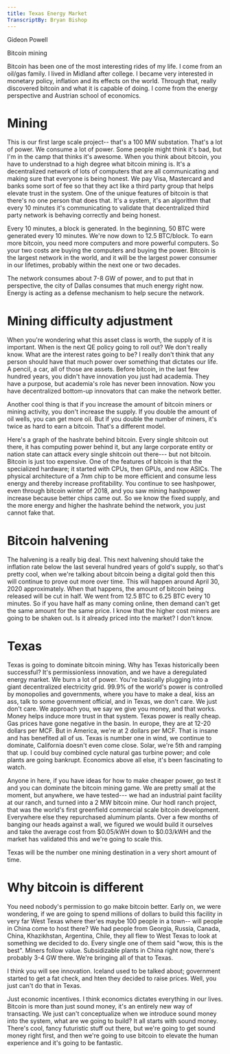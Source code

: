 ```yaml
---
title: Texas Energy Market
TranscriptBy: Bryan Bishop
---
```


Gideon Powell

Bitcoin mining

Bitcoin has been one of the most interesting rides of my life. I come from an oil/gas family. I lived in Midland after college. I became very interested in monetary policy, inflation and its effects on the world. Through that, really discovered bitcoin and what it is capable of doing. I come from the energy perspective and Austrian school of economics.

# Mining

This is our first large scale project-- that's a 100 MW substation. That's a lot of power. We consume a lot of power. Some people might think it's bad, but I'm in the camp that thinks it's awesome. When you think about bitcoin, you have to understnad to a high degree what bitcoin mining is. It's a decentralized network of lots of computers that are all communicating and making sure that everyone is being honest. We pay Visa, Mastercard and banks some sort of fee so that they act like a third party group that helps elevate trust in the system. One of the unique features of bitcoin is that there's no one person that does that. It's a system, it's an algorithm that every 10 minutes it's communicating to validate that decentralized third party network is behaving correctly and being honest.

Every 10 minutes, a block is generated. In the beginning, 50 BTC were generated every 10 minutes. We're now down to 12.5 BTC/block. To earn more bitcoin, you need more computers and more powerful computers. So your two costs are buying the computers and buying the power. Bitcoin is the largest network in the world, and it will be the largest power consumer in our lifetimes, probably within the next one or two decades.

The network consumes about 7-8 GW of power, and to put that in perspective, the city of Dallas consumes that much energy right now. Energy is acting as a defense mechanism to help secure the network.

# Mining difficulty adjustment

When you're wondering what this asset class is worth, the supply of it is important. When is the next QE policy going to roll out? We don't really know. What are the interest rates going to be? I really don't think that any person should have that much power over something that dictates our life. A pencil, a car, all of those are assets. Before bitcoin, in the last few hundred years, you didn't have innovation you just had academia. They have a purpose, but academia's role has never been innovation. Now you have decentralized bottom-up innovators that can make the network better.

Another cool thing is that if you increase the amount of bitcoin miners or mining activity, you don't increase the supply. If you double the amount of oil wells, you can get more oil. But if you double the number of miners, it's twice as hard to earn a bitcoin. That's a different model.

Here's a graph of the hashrate behind bitcoin. Every single shitcoin out there, it has computing power behind it, but any large corporate entity or nation state can attack every single shitcoin out there--- but not bitcoin. Bitcoin is just too expensive. One of the features of bitcoin is that the specialized hardware; it started with CPUs, then GPUs, and now ASICs. The physical architecture of a 7nm chip to be more efficient and consume less energy and thereby increase profitability. You continue to see hashpower, even through bitcoin winter of 2018, and you saw mining hashpower increase because better chips came out. So we know the fixed supply, and the more energy and higher the hashrate behind the network, you just cannot fake that.

# Bitcoin halvening

The halvening is a really big deal. This next halvening should take the inflation rate below the last several hundred years of gold's supply, so that's pretty cool, when we're talking about bitcoin being a digital gold then this will continue to prove out more over time. This will happen around April 30, 2020 approximately. When that happens, the amount of bitcoin being released will be cut in half. We went from 12.5 BTC to 6.25 BTC every 10 minutes. So if you have half as many coming online, then demand can't get the same amount for the same price. I know that the higher cost miners are going to be shaken out. Is it already priced into the market? I don't know.

# Texas

Texas is going to dominate bitcoin mining. Why has Texas historically been successful? It's permissionless innovation, and we have a deregulated energy market. We burn a lot of power. You're basically plugging into a giant decentralized electricity grid. 99.9% of the world's power is controlled by monopolies and governments, where you have to make a deal, kiss an ass, talk to some government official, and in Texas, we don't care. We just don't care. We approach you, we say we give you money, and that works. Money helps induce more trust in that system. Texas power is really cheap. Gas prices have gone negative in the basin. In europe, they are at 12-20 dollars per MCF. But in America, we're at 2 dollars per MCF. That is insane and has benefited all of us. Texas is number one in wind, we continue to dominate, California doesn't even come close. Solar, we're 5th and ramping that up. I could buy combined cycle natural gas turbine power; and cole plants are going bankrupt. Economics above all else, it's been fascinating to watch.

Anyone in here, if you have ideas for how to make cheaper power, go test it and you can dominate the bitcoin mining game. We are pretty small at the moment, but anywhere, we have tested--- we had an industrial paint facility at our ranch, and turned into a 2 MW bitcoin mine. Our hodl ranch project, that was the world's first greenfield commercial scale bitcoin development. Everywhere else they repurchased aluminum plants. Over a few months of banging our heads against a wall, we figured we would build it ourselves and take the average cost from $0.05/kWH down to $0.03/kWH and the market has validated this and we're going to scale this.

Texas will be the number one mining destination in a very short amount of time.

# Why bitcoin is different

You need nobody's permission to go make bitcoin better. Early on, we were wondering, if we are going to spend millions of dollars to build this facility in very far West Texas where ther'es maybe 100 people in a town-- will people in China come to host there? We had people from Georgia, Russia, Canada, China, Khazikhstan, Argentina, Chile, they all flew to West Texas to look at something we decided to do. Every single one of them said "wow, this is the best". Miners follow value. Subsidizable plants in China right now, there's probably 3-4 GW there. We're bringing all of that to Texas.

I think you will see innovation. Iceland used to be talked about; government started to get a fat check, and hten they decided to raise prices. Well, you just can't do that in Texas.

Just economic incentives. I think economics dictates everything in our lives. Bitcoin is more than just sound money, it's an entirely new way of transacting. We just can't conceptualize when we introduce sound money into the system, what are we going to build? It all starts with sound money. There's cool, fancy futuristic stuff out there, but we're going to get sound money right first, and then we're going to use bitcoin to elevate the human experience and it's going to be fantastic.

